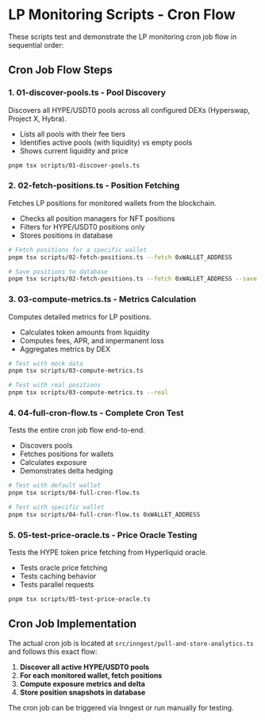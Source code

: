 # LP Monitoring Scripts - Cron Flow

These scripts test and demonstrate the LP monitoring cron job flow in sequential order:

## Cron Job Flow Steps

### 1. **01-discover-pools.ts** - Pool Discovery
Discovers all HYPE/USDT0 pools across all configured DEXs (Hyperswap, Project X, Hybra).
- Lists all pools with their fee tiers
- Identifies active pools (with liquidity) vs empty pools
- Shows current liquidity and price

```bash
pnpm tsx scripts/01-discover-pools.ts
```

### 2. **02-fetch-positions.ts** - Position Fetching
Fetches LP positions for monitored wallets from the blockchain.
- Checks all position managers for NFT positions
- Filters for HYPE/USDT0 positions only
- Stores positions in database

```bash
# Fetch positions for a specific wallet
pnpm tsx scripts/02-fetch-positions.ts --fetch 0xWALLET_ADDRESS

# Save positions to database
pnpm tsx scripts/02-fetch-positions.ts --fetch 0xWALLET_ADDRESS --save
```

### 3. **03-compute-metrics.ts** - Metrics Calculation
Computes detailed metrics for LP positions.
- Calculates token amounts from liquidity
- Computes fees, APR, and impermanent loss
- Aggregates metrics by DEX

```bash
# Test with mock data
pnpm tsx scripts/03-compute-metrics.ts

# Test with real positions
pnpm tsx scripts/03-compute-metrics.ts --real
```

### 4. **04-full-cron-flow.ts** - Complete Cron Test
Tests the entire cron job flow end-to-end.
- Discovers pools
- Fetches positions for wallets
- Calculates exposure
- Demonstrates delta hedging

```bash
# Test with default wallet
pnpm tsx scripts/04-full-cron-flow.ts

# Test with specific wallet
pnpm tsx scripts/04-full-cron-flow.ts 0xWALLET_ADDRESS
```

### 5. **05-test-price-oracle.ts** - Price Oracle Testing
Tests the HYPE token price fetching from Hyperliquid oracle.
- Tests oracle price fetching
- Tests caching behavior
- Tests parallel requests

```bash
pnpm tsx scripts/05-test-price-oracle.ts
```

## Cron Job Implementation

The actual cron job is located at `src/inngest/pull-and-store-analytics.ts` and follows this exact flow:

1. **Discover all active HYPE/USDT0 pools**
2. **For each monitored wallet, fetch positions**
3. **Compute exposure metrics and delta**
4. **Store position snapshots in database**

The cron job can be triggered via Inngest or run manually for testing.